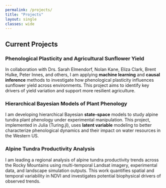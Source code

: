 ```yaml
---
permalink: /projects/
title: "Projects"
layout: single
classes: wide
---
```


## Current Projects

### Phenological Plasticity and Agricultural Sunflower Yield  
In collaboration with Drs. Sarah Elmendorf, Nolan Kane, Eliza Clark, Brent Hulke, Peter Innes, and others, I am applying **machine learning** and **causal inference** methods to investigate how phenological plasticity influences sunflower yield across environments. This project aims to identify key drivers of yield variation and support more resilient agriculture.

### Hierarchical Bayesian Models of Plant Phenology  
I am developing hierarchical Bayesian **state-space** models to study alpine tundra plant phenology under experimental manipulation. This project, implemented in Julia (Turing.jl), uses **latent variable** modeling to better characterize phenological dynamics and their impact on water resources in the Western US.  

### Alpine Tundra Productivity Analysis  
I am leading a regional analysis of alpine tundra productivity trends across the Rocky Mountains using multi-temporal Landsat imagery, experimental data, and landscape simulation outputs. This work quantifies spatial and temporal variability in NDVI and investigates potential biophysical drivers of observed trends.
